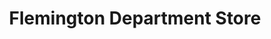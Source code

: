 ---
title: "Flemington Department Store"
url: /flemington/flemington-department-store/
shop: department store
---
